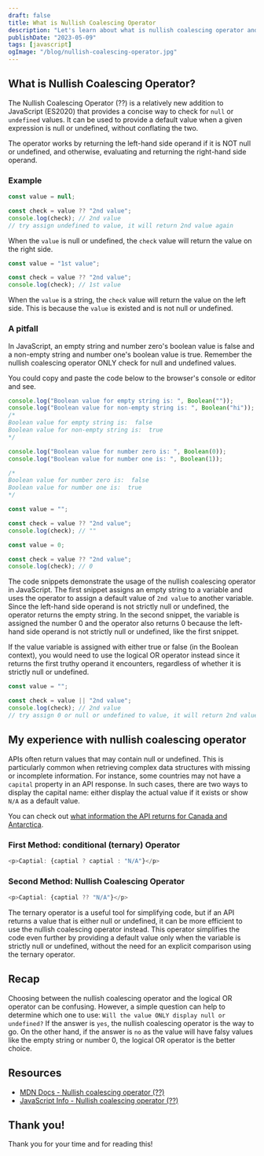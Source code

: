 ```yaml
---
draft: false
title: What is Nullish Coalescing Operator
description: "Let's learn about what is nullish coalescing operator and how it is different from a logical OR operator!"
publishDate: "2023-05-09"
tags: [javascript]
ogImage: "/blog/nullish-coalescing-operator.jpg"
---
```


## What is Nullish Coalescing Operator?

The Nullish Coalescing Operator (??) is a relatively new addition to JavaScript (ES2020) that provides a concise way to check for `null` or `undefined` values. It can be used to provide a default value when a given expression is null or undefined, without conflating the two.

The operator works by returning the left-hand side operand if it is NOT null or undefined, and otherwise, evaluating and returning the right-hand side operand.

### Example

```js
const value = null;

const check = value ?? "2nd value";
console.log(check); // 2nd value
// try assign undefined to value, it will return 2nd value again
```

When the `value` is null or undefined, the `check` value will return the value on the right side.

```js
const value = "1st value";

const check = value ?? "2nd value";
console.log(check); // 1st value
```

When the `value` is a string, the `check` value will return the value on the left side. This is because the `value` is existed and is not null or undefined.

### A pitfall

In JavaScript, an empty string and number zero's boolean value is false and a non-empty string and number one's boolean value is true. Remember the nullish coalescing operator ONLY check for null and undefined values.

You could copy and paste the code below to the browser's console or editor and see.

```js
console.log("Boolean value for empty string is: ", Boolean(""));
console.log("Boolean value for non-empty string is: ", Boolean("hi"));
/* 
Boolean value for empty string is:  false
Boolean value for non-empty string is:  true
*/

console.log("Boolean value for number zero is: ", Boolean(0));
console.log("Boolean value for number one is: ", Boolean(1));

/* 
Boolean value for number zero is:  false
Boolean value for number one is:  true 
*/
```

```js
const value = "";

const check = value ?? "2nd value";
console.log(check); // ""
```

```js
const value = 0;

const check = value ?? "2nd value";
console.log(check); // 0
```

The code snippets demonstrate the usage of the nullish coalescing operator in JavaScript. The first snippet assigns an empty string to a variable and uses the operator to assign a default value of `2nd value` to another variable. Since the left-hand side operand is not strictly null or undefined, the operator returns the empty string. In the second snippet, the variable is assigned the number 0 and the operator also returns 0 because the left-hand side operand is not strictly null or undefined, like the first snippet.

If the value variable is assigned with either true or false (in the Boolean context), you would need to use the logical OR operator instead since it returns the first truthy operand it encounters, regardless of whether it is strictly null or undefined.

```js
const value = "";

const check = value || "2nd value";
console.log(check); // 2nd value
// try assign 0 or null or undefined to value, it will return 2nd value again
```

## My experience with nullish coalescing operator

APIs often return values that may contain null or undefined. This is particularly common when retrieving complex data structures with missing or incomplete information. For instance, some countries may not have a `capital` property in an API response. In such cases, there are two ways to display the capital name: either display the actual value if it exists or show `N/A` as a default value.

You can check out <a href="https://restcountries.com/v3.1/alpha?codes=ca,gl" target="_blank" rel="noopener noreferrer">what information the API returns for Canada and Antarctica</a>.

### First Method: conditional (ternary) Operator

```js
<p>Captial: {captial ? captial : "N/A"}</p>
```

### Second Method: Nullish Coalescing Operator

```js
<p>Captial: {captial ?? "N/A"}</p>
```

The ternary operator is a useful tool for simplifying code, but if an API returns a value that is either null or undefined, it can be more efficient to use the nullish coalescing operator instead. This operator simplifies the code even further by providing a default value only when the variable is strictly null or undefined, without the need for an explicit comparison using the ternary operator.

## Recap

Choosing between the nullish coalescing operator and the logical OR operator can be confusing. However, a simple question can help to determine which one to use: `Will the value ONLY display null or undefined?` If the answer is `yes`, the nullish coalescing operator is the way to go. On the other hand, if the answer is `no` as the value will have falsy values like the empty string or number 0, the logical OR operator is the better choice.

## Resources

- <a href="https://developer.mozilla.org/en-US/docs/Web/JavaScript/Reference/Operators/Nullish_coalescing" target="_blank" rel="noopener noreferrer">MDN Docs - Nullish coalescing operator (??)</a>
- <a href="https://javascript.info/nullish-coalescing-operator" target="_blank" rel="noopener noreferrer">JavaScript Info - Nullish coalescing operator (??)</a>

## Thank you!

Thank you for your time and for reading this!
